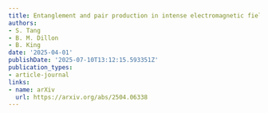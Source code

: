 ```yaml
---
title: Entanglement and pair production in intense electromagnetic fields
authors:
- S. Tang
- B. M. Dillon
- B. King
date: '2025-04-01'
publishDate: '2025-07-10T13:12:15.593351Z'
publication_types:
- article-journal
links:
- name: arXiv
  url: https://arxiv.org/abs/2504.06338
---
```

